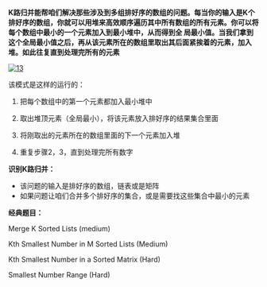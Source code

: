 **K路归并能帮咱们解决那些涉及到多组排好序的数组的问题。每当你的输入是K个排好序的数组，你就可以用堆来高效顺序遍历其中所有数组的所有元素。你可以将每个数组中最小的一个元素加入到最小堆中，从而得到全
局最小值。当我们拿到这个全局最小值之后，再从该元素所在的数组里取出其后面紧挨着的元素，加入堆。如此往复直到处理完所有的元素**

<a href="https://ibb.co/x2WgGRL"><img src="https://i.ibb.co/3T2FWLd/13.jpg" alt="13" border="0"></a>

该模式是这样的运行的：

1. 把每个数组中的第一个元素都加入最小堆中

2. 取出堆顶元素（全局最小），将该元素放入排好序的结果集合里面

3. 将刚取出的元素所在的数组里面的下一个元素加入堆

4. 重复步骤2，3，直到处理完所有数字

**识别K路归并：**

* 该问题的输入是排好序的数组，链表或是矩阵
* 如果问题让咱们合并多个排好序的集合，或是需要找这些集合中最小的元素


**经典题目：**

Merge K Sorted Lists (medium)

Kth Smallest Number in M Sorted Lists (Medium)

Kth Smallest Number in a Sorted Matrix (Hard)

Smallest Number Range (Hard)
